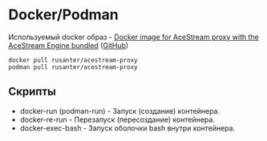 # Docker/Podman
Используемый docker образ - [Docker image for AceStream proxy with the AceStream Engine bundled](https://hub.docker.com/r/rusanter/acestream-proxy) ([GitHub](https://github.com/rusanter/acestream-docker))
```
docker pull rusanter/acestream-proxy
podman pull rusanter/acestream-proxy
```
## Скрипты

- docker-run (podman-run) - Запуск (создание) контейнера.
- docker-re-run - Перезапуск (пересоздание) контейнера.
- docker-exec-bash - Запуск оболочки bash внутри контейнера.
